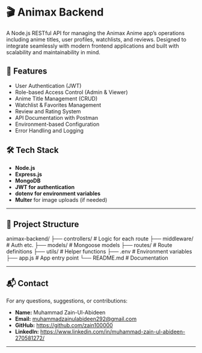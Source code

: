 # 🎬 Animax Backend

A Node.js RESTful API for managing the Animax Anime app’s operations including anime titles, user profiles, watchlists, and reviews. Designed to integrate seamlessly with modern frontend applications and built with scalability and maintainability in mind.

## 🚀 Features

- User Authentication (JWT)
- Role-based Access Control (Admin & Viewer)
- Anime Title Management (CRUD)
- Watchlist & Favorites Management
- Review and Rating System
- API Documentation with Postman
- Environment-based Configuration
- Error Handling and Logging

## 🛠️ Tech Stack

- **Node.js**
- **Express.js**
- **MongoDB**
- **JWT for authentication**
- **dotenv for environment variables**
- **Multer** for image uploads (if needed)

---

## 📁 Project Structure

animax-backend/
├── controllers/ # Logic for each route
├── middleware/ # Auth etc.
├── models/ # Mongoose models
├── routes/ # Route definitions
├── utils/ # Helper functions
├── .env # Environment variables
├── app.js # App entry point
└── README.md # Documentation

---

## 📬 Contact

For any questions, suggestions, or contributions:

- **Name:** Muhammad Zain-Ul-Abideen
- **Email:** muhammadzainulabideen292@gmail.com
- **GitHub:** https://github.com/zain100000
- **LinkedIn:** https://www.linkedin.com/in/muhammad-zain-ul-abideen-270581272/

---
